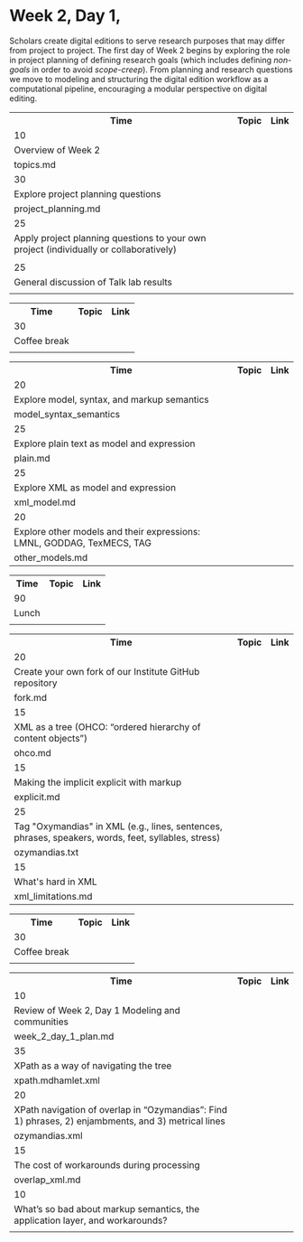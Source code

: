 # Week 2, Day 1,
Scholars create digital editions to serve research purposes that may differ from project to project. The first day of Week 2 begins by exploring the role in project planning of defining research goals (which includes defining *non-goals* in order to avoid *scope-creep*). From planning and research questions we move to modeling and structuring the digital edition workflow as a computational pipeline, encouraging a modular perspective on digital editing.
                    <table><th>Time</th><th>Topic</th><th>Link</th>
                <tr><td>10</td></tr><tr><td>Overview of Week 2</td></tr><tr><td>topics.md</td></tr><tr><td>30</td></tr><tr><td>Explore project planning questions</td></tr><tr><td>project_planning.md</td></tr><tr><td>25</td></tr><tr><td>Apply project planning questions to your own project (individually or
                        collaboratively)</td></tr><tr><td></td></tr><tr><td>25</td></tr><tr><td>General discussion of Talk lab results</td></tr><tr><td></td></tr>
                    <table><th>Time</th><th>Topic</th><th>Link</th>
                <tr><td>30</td></tr><tr><td>Coffee break</td></tr><tr><td></td></tr>
                    <table><th>Time</th><th>Topic</th><th>Link</th>
                <tr><td>20</td></tr><tr><td>Explore model, syntax, and markup semantics</td></tr><tr><td>model_syntax_semantics</td></tr><tr><td>25</td></tr><tr><td>Explore plain text as model and expression</td></tr><tr><td>plain.md</td></tr><tr><td>25</td></tr><tr><td>Explore XML as model and expression</td></tr><tr><td>xml_model.md</td></tr><tr><td>20</td></tr><tr><td> Explore other models and their expressions: LMNL, GODDAG, TexMECS,
                        TAG</td></tr><tr><td>other_models.md</td></tr>
                    <table><th>Time</th><th>Topic</th><th>Link</th>
                <tr><td>90</td></tr><tr><td>Lunch</td></tr><tr><td></td></tr>
                    <table><th>Time</th><th>Topic</th><th>Link</th>
                <tr><td>20</td></tr><tr><td>Create your own fork of our Institute GitHub repository</td></tr><tr><td>fork.md</td></tr><tr><td>15</td></tr><tr><td>XML as a tree (OHCO: “ordered hierarchy of content objects”)</td></tr><tr><td>ohco.md</td></tr><tr><td>15</td></tr><tr><td>Making the implicit explicit with markup</td></tr><tr><td>explicit.md</td></tr><tr><td>25</td></tr><tr><td>Tag "Oxymandias" in XML (e.g., lines, sentences, phrases, speakers, words,
                        feet, syllables, stress)</td></tr><tr><td>ozymandias.txt</td></tr><tr><td>15</td></tr><tr><td>What's hard in XML</td></tr><tr><td>xml_limitations.md</td></tr>
                    <table><th>Time</th><th>Topic</th><th>Link</th>
                <tr><td>30</td></tr><tr><td>Coffee break</td></tr><tr><td></td></tr>
                    <table><th>Time</th><th>Topic</th><th>Link</th>
                <tr><td>10</td></tr><tr><td>Review of Week 2, Day 1 Modeling and communities</td></tr><tr><td>week_2_day_1_plan.md</td></tr><tr><td>35</td></tr><tr><td>XPath as a way of navigating the tree</td></tr><tr><td>xpath.mdhamlet.xml</td></tr><tr><td>20</td></tr><tr><td> XPath navigation of overlap in “Ozymandias”: Find 1) phrases, 2)
                        enjambments, and 3) metrical lines</td></tr><tr><td>ozymandias.xml</td></tr><tr><td>15</td></tr><tr><td>The cost of workarounds during processing</td></tr><tr><td>overlap_xml.md</td></tr><tr><td>10</td></tr><tr><td>What’s so bad about markup semantics, the application layer, and
                        workarounds?</td></tr><tr><td></td></tr>